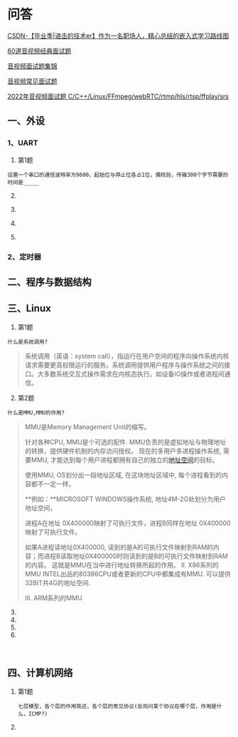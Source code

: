 # 问答

[CSDN-【毕业季|进击的技术er】作为一名职场人，精心总结的嵌入式学习路线图](https://blog.csdn.net/dong__ge/article/details/125365471?spm=1001.2100.3001.7377&utm_medium=distribute.pc_feed_blog_category.none-task-blog-classify_tag-1-125365471-null-null.nonecase&depth_1-utm_source=distribute.pc_feed_blog_category.none-task-blog-classify_tag-1-125365471-null-null.nonecase)

[60道音视频经典面试题](https://blog.csdn.net/River_ly/article/details/126754373?ops_request_misc=%257B%2522request%255Fid%2522%253A%2522167523787416800213098978%2522%252C%2522scm%2522%253A%252220140713.130102334..%2522%257D&request_id=167523787416800213098978&biz_id=0&utm_medium=distribute.pc_search_result.none-task-blog-2~all~sobaiduend~default-1-126754373-null-null.142^v72^insert_down1,201^v4^add_ask&utm_term=%E9%9F%B3%E8%A7%86%E9%A2%91%E9%9D%A2%E8%AF%95%E9%A2%98&spm=1018.2226.3001.4187)

[音视频面试题集锦](https://blog.csdn.net/yinshipin007/article/details/124739668?ops_request_misc=%257B%2522request%255Fid%2522%253A%2522167523787416800213098978%2522%252C%2522scm%2522%253A%252220140713.130102334..%2522%257D&request_id=167523787416800213098978&biz_id=0&utm_medium=distribute.pc_search_result.none-task-blog-2~all~sobaiduend~default-2-124739668-null-null.142^v72^insert_down1,201^v4^add_ask&utm_term=%E9%9F%B3%E8%A7%86%E9%A2%91%E9%9D%A2%E8%AF%95%E9%A2%98&spm=1018.2226.3001.4187)

[音视频常见面试题](https://blog.csdn.net/m0_37824357/article/details/123391934?ops_request_misc=%257B%2522request%255Fid%2522%253A%2522167523787416800213098978%2522%252C%2522scm%2522%253A%252220140713.130102334..%2522%257D&request_id=167523787416800213098978&biz_id=0&utm_medium=distribute.pc_search_result.none-task-blog-2~all~sobaiduend~default-4-123391934-null-null.142^v72^insert_down1,201^v4^add_ask&utm_term=%E9%9F%B3%E8%A7%86%E9%A2%91%E9%9D%A2%E8%AF%95%E9%A2%98&spm=1018.2226.3001.4187)

[2022年音视频面试题 C/C++/Linux/FFmpeg/webRTC/rtmp/hls/rtsp/ffplay/srs](https://blog.csdn.net/yinshipin007/article/details/127659815?ops_request_misc=%257B%2522request%255Fid%2522%253A%2522167523787416800213070332%2522%252C%2522scm%2522%253A%252220140713.130102334.pc%255Fall.%2522%257D&request_id=167523787416800213070332&biz_id=0&utm_medium=distribute.pc_search_result.none-task-blog-2~all~first_rank_ecpm_v1~rank_v31_ecpm-6-127659815-null-null.142^v72^insert_down1,201^v4^add_ask&utm_term=%E9%9F%B3%E8%A7%86%E9%A2%91%E9%9D%A2%E8%AF%95%E9%A2%98&spm=1018.2226.3001.4187)





## 一、外设

### 1、UART

1. 第1题

  ```
  设置一个串口的通信波特率为9600，起始位与停止位各占1位，偶校验，传输300个字节需要的时间是_____
  ```

2.   ​        

3. ​       

4. ​      

5. ​        

### 2、定时器



## 二、程序与数据结构



## 三、Linux

1. 第1题

  ```
  什么是系统调用?
  ```

  > 系统调用（英语：system call），指运行在用户空间的程序向操作系统内核请求需要更高权限运行的服务。系统调用提供用户程序与操作系统之间的接口。大多数系统交互式操作需求在内核态执行。如设备IO操作或者进程间通信。

  

2. 第2题

  ```
  什么是MMU,MMU的作用?
  ```

  > MMU是Memory Management Unit的缩写。
  >
  > 针对各种CPU, MMU是个可选的配件. MMU负责的是虚拟地址与物理地址的转换，提供硬件机制的内存访问授权。
  > 现在的多用户多进程操作系统, 需要MMU, 才能达到每个用户进程都拥有自己的独立的[地址空间](https://so.csdn.net/so/search?q=地址空间&spm=1001.2101.3001.7020)的目标。
  >
  > 使用MMU, OS划分出一段地址区域, 在这块地址区域中, 每个进程看到的内容都不一定一样。
  >
  > **例如：**MICROSOFT WINDOWS操作系统, 地址4M-2G处划分为用户地址空间，
  >
  > 进程A在地址 0X400000映射了可执行文件，进程B同样在地址 0X400000映射了可执行文件。
  >
  > 如果A进程读地址0X400000, 读到的是A的可执行文件映射到RAM的内容；而进程B读取地址0X400000时则读到的是B的可执行文件映射到RAM的内容。
  > 这就是MMU在当中进行地址转换所起的作用。
  > II. X86系列的MMU
  > INTEL出品的80386CPU或者更新的CPU中都集成有MMU. 可以提供32BIT共4G的地址空间.
  >
  > III. ARM系列的MMU

  

3.    

4. 

5. 

6. 

  ​	



## 四、计算机网络

1. 第1题

	```
	七层模型，各个层的作用简述，各个层的常见协议(反向问某个协议在哪个层，作用是什么，ICMP?)
	```

	

2. 
